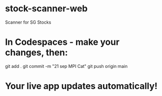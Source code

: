# stock-scanner-web
Scanner for SG Stocks
# In Codespaces - make your changes, then:
git add .
git commit -m "21 sep MPI Cat"
git push origin main
# Your live app updates automatically!